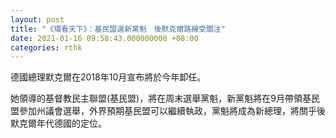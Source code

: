 ```yaml
---
layout: post
title: "《環看天下》：基民盟選新黨魁　後默克爾路線受關注"
date: 2021-01-16 09:58:43.000000000 +08:00
categories: rthk
---
```


德國總理默克爾在2018年10月宣布將於今年卸任。

她領導的基督教民主聯盟(基民盟)，將在周末選舉黨魁，新黨魁將在9月帶領基民盟參加州議會選舉，外界預期基民盟可以繼續執政，黨魁將成為新總理，將關乎後默克爾年代德國的定位。
